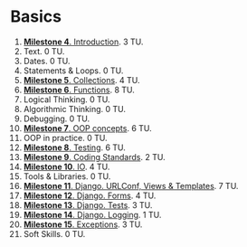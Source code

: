 # Basics

1. [**Milestone 4**. Introduction](1_Introduction). 3 TU.
1. Text. 0 TU.
1. Dates. 0 TU.
1. Statements & Loops. 0 TU.
1. [**Milestone 5**. Collections](5_Collections). 4 TU.
1. [**Milestone 6**. Functions](6_Functions). 8 TU.
1. Logical Thinking. 0 TU.
1. Algorithmic Thinking. 0 TU.
1. Debugging. 0 TU.
1. [**Milestone 7**. OOP concepts](10_OOP_concepts). 6 TU.
1. OOP in practice. 0 TU.
1. [**Milestone 8**. Testing](12_Testing). 6 TU.
1. [**Milestone 9**. Coding Standards](13_Coding_Standards). 2 TU.
1. [**Milestone 10**. IO](14_IO). 4 TU.
1. Tools & Libraries. 0 TU.
1. [**Milestone 11**. Django. URLConf, Views & Templates](../4_Framework/16_Django_URLs). 7 TU.
1. [**Milestone 12**. Django. Forms](../4_Framework/16_Django_Forms). 4 TU.
1. [**Milestone 13**. Django. Tests](../4_Framework/16_Django_Tests). 3 TU.
1. [**Milestone 14**. Django. Logging](../4_Framework/16_Django_Logging). 1 TU.
1. [**Milestone 15**. Exceptions](17_Exceptions). 3 TU.
1. Soft Skills. 0 TU.
